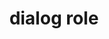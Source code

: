 ---
{
  "title": "dialog role",
  "description": "A dialog is a descendant window of the primary window of a web application. For HTML pages, the primary application window is the entire web document, i.e., the body element.",
  "category": "aria",
  "keywords": [
    "dialog role"
  ],
  "last_test_date": "2019-08-13",
  "test_results_url": "https://a11ysupport.io/tech/aria/dialog_role",
  "stats": {
    "jaws": {
      "chrome": {
        "74": "y",
        "88": "y"
      },
      "ie": {
        "11": "y",
        "11.253": "y"
      },
      "firefox": {
        "66": "y",
        "85": "y"
      }
    },
    "narrator": {
      "edge": {
        "88": "a",
        "44.17763": "a"
      }
    },
    "nvda": {
      "chrome": {
        "74": "y",
        "88": "y"
      },
      "firefox": {
        "85": "y",
        "64.0.2": "y"
      }
    },
    "orca": {
      "firefox": {
        "69": "y",
        "85": "y"
      }
    },
    "talkback": {
      "and_chr": {
        "67": "a",
        "88": "a"
      }
    },
    "vo_ios": {
      "ios_saf": {
        "14.3": "a",
        "12.1.2": "a"
      }
    },
    "vo_macos": {
      "safari": {
        "14.0.3": "a",
        "12.0.2": "a"
      }
    },
    "dragon_win": {
      "chrome": {
        "all": "u"
      }
    },
    "va_and": {
      "and_chr": {
        "all": "u"
      }
    },
    "vc_ios": {
      "ios_saf": {
        "all": "u"
      }
    },
    "vc_macos": {
      "safari": {
        "all": "u"
      }
    },
    "wsr": {
      "chrome": {
        "all": "u"
      }
    }
  },
  "links": {
    "ARIA spec for dialog": "https://www.w3.org/TR/wai-aria-1.1/#dialog"
  }
}
---